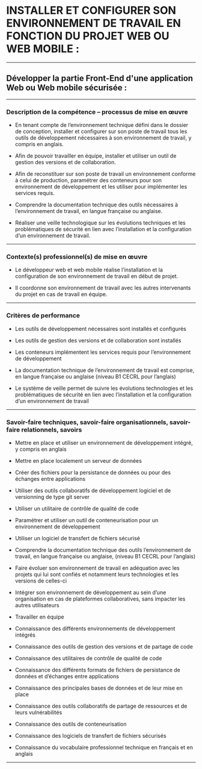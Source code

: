 # **INSTALLER ET CONFIGURER SON ENVIRONNEMENT DE TRAVAIL EN FONCTION DU PROJET WEB OU WEB MOBILE :**
---

## **Développer la partie Front-End d'une application Web ou Web mobile sécurisée :**
---

### **Description de la compétence – processus de mise en œuvre**

* En tenant compte de l’environnement technique défini dans le dossier de conception, installer et configurer sur son poste de travail tous les outils de développement nécessaires à son environnement de travail, y compris en anglais.

* Afin de pouvoir travailler en équipe, installer et utiliser un outil de gestion des versions et de collaboration.

* Afin de reconstituer sur son poste de travail un environnement conforme à celui de production, paramétrer des conteneurs pour son environnement de développement et les utiliser pour implémenter les services requis.

* Comprendre la documentation technique des outils nécessaires à l’environnement de travail, en langue
française ou anglaise.

* Réaliser une veille technologique sur les évolutions techniques et les problématiques de sécurité en lien
avec l’installation et la configuration d’un environnement de travail.
---

### **Contexte(s) professionnel(s) de mise en œuvre**

* Le développeur web et web mobile réalise l’installation et la configuration de son environnement de travail en début de projet.

* Il coordonne son environnement de travail avec les autres intervenants du projet en cas de travail en équipe.
---

### **Critères de performance**

* Les outils de développement nécessaires sont installés et configurés

* Les outils de gestion des versions et de collaboration sont installés

* Les conteneurs implémentent les services requis pour l’environnement de développement

* La documentation technique de l’environnement de travail est comprise, en langue française ou anglaise
(niveau B1 CECRL pour l’anglais)

* Le système de veille permet de suivre les évolutions technologies et les problématiques de sécurité en lien avec l’installation et la configuration d’un environnement de travail
---

### **Savoir-faire techniques, savoir-faire organisationnels, savoir-faire relationnels, savoirs**

* Mettre en place et utiliser un environnement de développement intégré, y compris en anglais

* Mettre en place localement un serveur de données

* Créer des fichiers pour la persistance de données ou pour des échanges entre applications

* Utiliser des outils collaboratifs de développement logiciel et de versionning de type git server

* Utiliser un utilitaire de contrôle de qualité de code

* Paramétrer et utiliser un outil de conteneurisation pour un environnement de développement

* Utiliser un logiciel de transfert de fichiers sécurisé

* Comprendre la documentation technique des outils l’environnement de travail, en langue française ou anglaise, (niveau B1 CECRL pour l’anglais)

* Faire évoluer son environnement de travail en adéquation avec les projets qui lui sont confiés et notamment leurs technologies et les versions de celles-ci

* Intégrer son environnement de développement au sein d’une organisation en cas de plateformes collaboratives, sans impacter les autres utilisateurs

* Travailler en équipe


* Connaissance des différents environnements de développement intégrés

* Connaissance des outils de gestion des versions et de partage de code

* Connaissance des utilitaires de contrôle de qualité de code

* Connaissance des différents formats de fichiers de persistance de données et d’échanges entre applications

* Connaissance des principales bases de données et de leur mise en place

* Connaissance des outils collaboratifs de partage de ressources et de leurs vulnérabilités

* Connaissance des outils de conteneurisation

* Connaissance des logiciels de transfert de fichiers sécurisés

* Connaissance du vocabulaire professionnel technique en français et en anglais
---